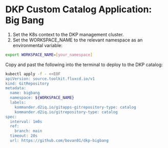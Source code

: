 # DKP Custom Catalog Application: Big Bang

1. Set the K8s context to the DKP management cluster.
2. Set the WORKSPACE_NAME to the relevant namespace as an environmental variable:

```bash
export WORKSPACE_NAME=[your_namespace]
````

Copy and past the following into the terminal to deploy to the DKP catalog:

```bash
kubectl apply -f - <<EOF
apiVersion: source.toolkit.fluxcd.io/v1
kind: GitRepository
metadata:
  name: bigbang 
  namespace: ${WORKSPACE_NAME}
  labels:
    kommander.d2iq.io/gitapps-gitrepository-type: catalog
    kommander.d2iq.io/gitrepository-type: catalog
spec:
  interval: 1m0s
  ref:
    branch: main
  timeout: 20s
  url: https://github.com/bovan01/dkp-bigbang

```
